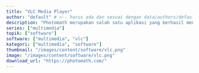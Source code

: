 ```yaml
---
title: "VLC Media Player"
author: "default" # <-- harus ada dan sesuai dengan data/authors/default.yaml
description: "Photomath merupakan salah satu aplikasi yang berhasil menggabungkan antara kamera dan kalkulator"
series: ["multimedia"]
topik: ["software"]
software: ["multimedia", "vlc"]
kategori: ["multimedia", "software"]
thumbnail: "/images/content/software/vlc.png"
image: "/images/content/software/vlc.png"
download_url: "https://photomath.com/"
---
```

